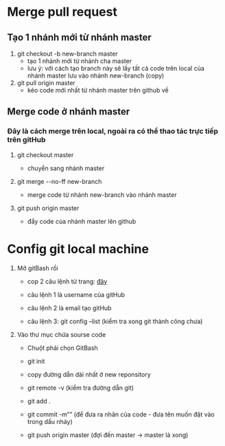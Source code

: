 # Merge pull request

## Tạo 1 nhánh mới từ nhánh master

1.  git checkout -b new-branch master
    - tạo 1 nhánh mới từ nhánh cha master
    - lưu ý: với cách tạo branch này sẽ lấy tất cả code trên local của nhánh master lưu vào nhánh new-branch (copy)
2.  git pull origin master
    - kéo code mới nhất từ nhánh master trên github về

## Merge code ở nhánh master

### Đây là cách merge trên local, ngoài ra có thể thao tác trực tiếp trên gitHub

1. git checkout master

	- chuyển sang nhánh master

2. git merge --no-ff new-branch

	- merge code từ nhánh new-branch vào nhánh master

3. git push origin master

	- đẩy code của nhánh master lên github

# Config git local machine

1.  Mở gitBash rồi
	- cop 2 câu lệnh từ trang: [đây](https://git-scm.com/book/en/v2/Customizing-Git-Git-Configuration)

	- câu lệnh 1 là username của gitHub

	- câu lệnh 2 là email tạo gitHub

	- câu lệnh 3: git config –list (kiểm tra xong git thành công chưa)

3. Vào thư mục chứa sourse code
	
	- Chuột phải chọn GitBash

	-   git init
	    
	-   copy đường dẫn dài nhất ở new reponsitory
	    
	-  git remote -v (kiểm tra đường dẫn git)
	    
	-   git add .
	    
	-  git commit -m”” (để đưa ra nhãn của code - đưa tên muốn đặt vào trong dấu nháy)
	  -  git push origin master (đợi đến master -> master là xong)
